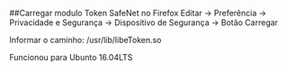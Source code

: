 ##Carregar modulo Token SafeNet no Firefox
Editar -> Preferência -> Privacidade e Segurança -> Dispositivo de Segurança -> Botão Carregar

Informar o caminho:
/usr/lib/libeToken.so

Funcionou para Ubunto 16.04LTS

